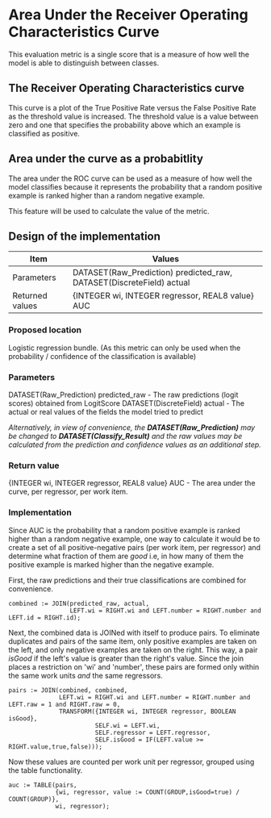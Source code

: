 # Area Under the Receiver Operating Characteristics Curve
This evaluation metric is a single score that is a measure of how well the model is able to distinguish between classes.
## The Receiver Operating Characteristics curve
This curve is a plot of the True Positive Rate versus the False Positive Rate as the threshold value is increased. The threshold value is a value between zero and one that specifies the probability above which an example is classified as positive.
## Area under the curve as a probabitlity
The area under the ROC curve can be used as a measure of how well the model classifies because it represents the probability that a random positive example is ranked higher than a random negative example.

This feature will be used to calculate the value of the metric.
## Design of the implementation

| Item | Values |
| --- | --- |
| Parameters | DATASET(Raw_Prediction) predicted_raw, DATASET(DiscreteField) actual |
| Returned values | {INTEGER wi, INTEGER regressor, REAL8 value} AUC |

### Proposed location
Logistic regression bundle. (As this metric can only be used when the probability / confidence of the classification is available)
### Parameters
DATASET(Raw_Prediction) predicted_raw - The raw predictions (logit scores) obtained from LogitScore
DATASET(DiscreteField) actual - The actual or real values of the fields the model tried to predict

*Alternatively, in view of convenience, the **DATASET(Raw_Prediction)** may be changed to **DATASET(Classify_Result)** and the raw values may be calculated from the prediction and confidence values as an additional step.*
### Return value
{INTEGER wi, INTEGER regressor, REAL8 value} AUC - The area under the curve, per regressor, per work item.
### Implementation
Since AUC is the probability that a random positive example is ranked higher than a random negative example, one way to calculate it would be to create a set of all positive-negative pairs (per work item, per regressor) and determine what fraction of them are *good* i.e, in how many of them the positive example is marked higher than the negative example.

First, the raw predictions and their true classifications are combined for convenience.

~~~
combined := JOIN(predicted_raw, actual, 
                 LEFT.wi = RIGHT.wi and LEFT.number = RIGHT.number and LEFT.id = RIGHT.id);
~~~

Next, the combined data is JOINed with itself to produce pairs. To eliminate duplicates and pairs of the same item, only positive examples are taken on the left, and only negative examples are taken on the right. This way, a pair *isGood* if the left's value is greater than the right's value. Since the join places a restriction on 'wi' and 'number', these pairs are formed only within the same work units *and* the same regressors.

~~~
pairs := JOIN(combined, combined,
              LEFT.wi = RIGHT.wi and LEFT.number = RIGHT.number and LEFT.raw = 1 and RIGHT.raw = 0,
              TRANSFORM({INTEGER wi, INTEGER regressor, BOOLEAN isGood},
                        SELF.wi = LEFT.wi,
                        SELF.regressor = LEFT.regressor,
                        SELF.isGood = IF(LEFT.value >= RIGHT.value,true,false)));
~~~

Now these values are counted per work unit per regressor, grouped using the table functionality.

~~~
auc := TABLE(pairs,
             {wi, regressor, value := COUNT(GROUP,isGood=true) / COUNT(GROUP)},
             wi, regressor);
~~~
